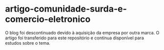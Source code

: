 # artigo-comunidade-surda-e-comercio-eletronico
O blog foi descontinuado devido à aquisição da empresa por outra marca. O artigo foi transferido para este repositório e continua
disponível para estudos sobre o tema.
